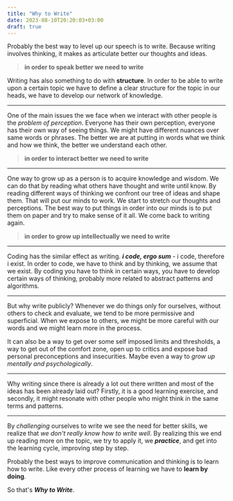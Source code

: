 ```yaml
---
title: "Why to Write"
date: 2023-08-10T20:20:03+03:00
draft: true
---
```


Probably the best way to level up our speech is to write. Because writing involves
thinking, it makes as articulate better our thoughts and ideas.

> **in order to speak better we need to write**

Writing has also something to do with **structure**. In order to be able to write upon a certain
topic we have to define a clear structure for the topic in our heads, we have to develop our
network of knowledge.

---

One of the main issues the we face when we interact with other people is the
*problem of perception*. Everyone has their own
perception, everyone has their own way of seeing things. We might have different
nuances over same words or phrases. The better we are at putting in words what we think and
how we think, the better we understand each other. 

> **in order to interact better we need to write**

---

One way to grow up as a person is to acquire knowledge and wisdom. We can do that
by reading what others have thought and write until know. By reading different ways of
thinking we confront our tree of ideas and shape them. That will put our minds to work.
We start to stretch our thoughts and perceptions. The best way to put things in order into
our minds is to put them on paper and try to make sense of it all. We come back to
writing again.

> **in order to grow up intellectually we need to write**

---

Coding has the similar effect as writing. ***i code, ergo sum*** - i code,
therefore i exist. In order to code, we have to think and by thinking, we assume
that we exist. By coding you have to think in certain ways, you have to develop
certain ways of thinking, probably more related to abstract patterns and
algorithms.

---

But why write publicly? Whenever we do things only for ourselves, without others to check
and evaluate, we tend to be more permissive and superficial. When we expose to others, we
might be more careful with our words and we might learn more in the process. 

It can also be a way to get over some self imposed limits and thresholds, a way to get out
of the comfort zone, open up to critics and expose bad personal preconceptions and insecurities.
Maybe even a way to *grow up mentally and psychologically*.

---

Why writing since there is already a lot out there written and most of the ideas has been
already laid out? Firstly, it is a good learning exercise, and secondly, it might resonate
with other people who might think in the same terms and patterns.

---

By *challenging* ourselves to write we see the need for better skills, we realize that
*we don't really know how to write well*. By realizing this we end up reading more on
the topic, we try to apply it, we ***practice***, and get into the learning cycle,
improving step by step.

Probably the best ways to improve communication and thinking is to learn how to write.
Like every other process of learning we have to **learn by doing**. 

So that's ***Why to Write***.
